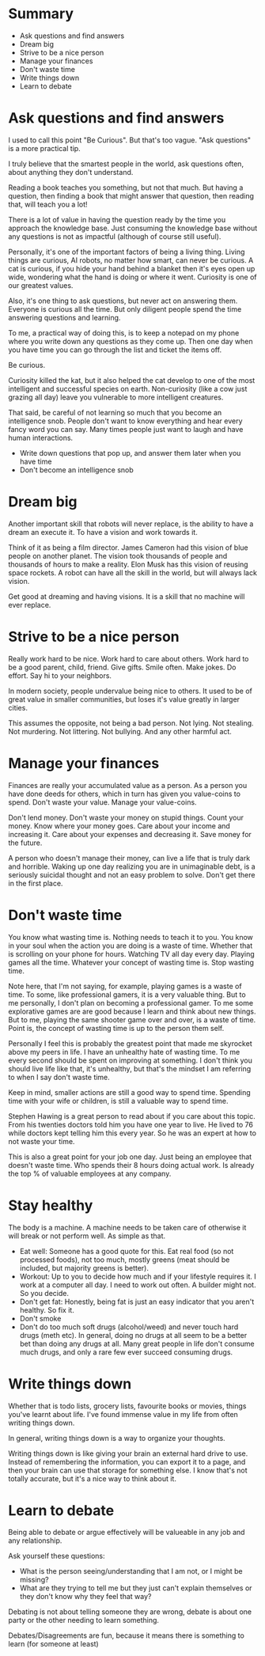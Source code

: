 # Summary

* Ask questions and find answers
* Dream big
* Strive to be a nice person
* Manage your finances
* Don't waste time
* Write things down
* Learn to debate

# Ask questions and find answers

I used to call this point "Be Curious". But that's too vague. "Ask questions" is a more practical tip.

I truly believe that the smartest people in the world, ask questions often, about anything they don't understand.

Reading a book teaches you something, but not that much. But having a question, then finding a book that might answer that question, then reading that, will teach you a lot!

There is a lot of value in having the question ready by the time you approach the knowledge base. Just consuming the knowledge base without any questions is not as impactful (although of course still useful).

Personally, it's one of the important factors of being a living thing. Living things are curious, AI robots, no matter how smart, can never be curious. A cat is curious, if you hide your hand behind a blanket then it's eyes open up wide, wondering what the hand is doing or where it went. Curiosity is one of our greatest values.

Also, it's one thing to ask questions, but never act on answering them. Everyone is curious all the time. But only diligent people spend the time answering questions and learning.

To me, a practical way of doing this, is to keep a notepad on my phone where you write down any questions as they come up. Then one day when you have time you can go through the list and ticket the items off.

Be curious.

Curiosity killed the kat, but it also helped the cat develop to one of the most intelligent and successful species on earth. Non-curiosity (like a cow just grazing all day) leave you vulnerable to more intelligent creatures.

That said, be careful of not learning so much that you become an intelligence snob. People don't want to know everything and hear every fancy word you can say. Many times people just want to laugh and have human interactions.

* Write down questions that pop up, and answer them later when you have time
* Don't become an intelligence snob

# Dream big

Another important skill that robots will never replace, is the ability to have a dream an execute it. To have a vision and work towards it.

Think of it as being a film director. James Cameron had this vision of blue people on another planet. The vision took thousands of people and thousands of hours to make a reality. Elon Musk has this vision of reusing space rockets. A robot can have all the skill in the world, but will always lack vision.

Get good at dreaming and having visions. It is a skill that no machine will ever replace.

# Strive to be a nice person

Really work hard to be nice. Work hard to care about others. Work hard to be a good parent, child, friend. Give gifts. Smile often. Make jokes. Do effort. Say hi to your neighbors.

In modern society, people undervalue being nice to others. It used to be of great value in smaller communities, but loses it's value greatly in larger cities.

This assumes the opposite, not being a bad person. Not lying. Not stealing. Not murdering. Not littering. Not bullying. And any other harmful act.

# Manage your finances

Finances are really your accumulated value as a person. As a person you have done deeds for others, which in turn has given you value-coins to spend. Don't waste your value. Manage your value-coins.

Don't lend money. Don't waste your money on stupid things. Count your money. Know where your money goes. Care about your income and increasing it. Care about your expenses and decreasing it. Save money for the future.

A person who doesn't manage their money, can live a life that is truly dark and horrible. Waking up one day realizing you are in unimaginable debt, is a seriously suicidal thought and not an easy problem to solve. Don't get there in the first place.

# Don't waste time

You know what wasting time is. Nothing needs to teach it to you. You know in your soul when the action you are doing is a waste of time. Whether that is scrolling on your phone for hours. Watching TV all day every day. Playing games all the time. Whatever your concept of wasting time is. Stop wasting time.

Note here, that I'm not saying, for example, playing games is a waste of time. To some, like professional gamers, it is a very valuable thing. But to me personally, I don't plan on becoming a professional gamer. To me some explorative games are are good because I learn and think about new things. But to me, playing the same shooter game over and over, is a waste of time. Point is, the concept of wasting time is up to the person them self.

Personally I feel this is probably the greatest point that made me skyrocket above my peers in life. I have an unhealthy hate of wasting time. To me every second should be spent on improving at something. I don't think you should live life like that, it's unhealthy, but that's the mindset I am referring to when I say don't waste time.

Keep in mind, smaller actions are still a good way to spend time. Spending time with your wife or children, is still a valuable way to spend time.

Stephen Hawing is a great person to read about if you care about this topic. From his twenties doctors told him you have one year to live. He lived to 76 while doctors kept telling him this every year. So he was an expert at how to not waste your time.

This is also a great point for your job one day. Just being an employee that doesn't waste time. Who spends their 8 hours doing actual work. Is already the top % of valuable employees at any company.

# Stay healthy

The body is a machine. A machine needs to be taken care of otherwise it will break or not perform well. As simple as that.

* Eat well: Someone has a good quote for this. Eat real food (so not processed foods), not too much, mostly greens (meat should be included, but majority greens is better).
* Workout: Up to you to decide how much and if your lifestyle requires it. I work at a computer all day. I need to work out often. A builder might not. So you decide.
* Don't get fat: Honestly, being fat is just an easy indicator that you aren't healthy. So fix it.
* Don't smoke
* Don't do too much soft drugs (alcohol/weed) and never touch hard drugs (meth etc). In general, doing no drugs at all seem to be a better bet than doing any drugs at all. Many great people in life don't consume much drugs, and only a rare few ever succeed consuming drugs. 

# Write things down

Whether that is todo lists, grocery lists, favourite books or movies, things you've learnt about life. I've found immense value in my life from often writing things down.

In general, writing things down is a way to organize your thoughts.

Writing things down is like giving your brain an external hard drive to use. Instead of remembering the information, you can export it to a page, and then your brain can use that storage for something else. I know that's not totally accurate, but it's a nice way to think about it.

# Learn to debate

Being able to debate or argue effectively will be valueable in any job and any relationship.

Ask yourself these questions:
* What is the person seeing/understanding that I am not, or I might be missing?
* What are they trying to tell me but they just can't explain themselves or they don't know why they feel that way?

Debating is not about telling someone they are wrong, debate is about one party or the other needing to learn something.

Debates/Disagreements are fun, because it means there is something to learn (for someone at least)
